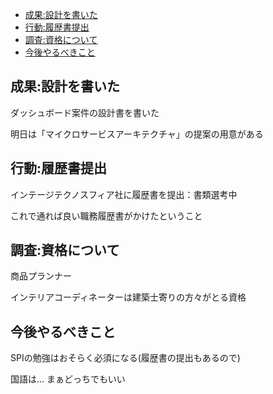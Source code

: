 

- [成果:設計を書いた](#成果設計を書いた)
- [行動:履歴書提出](#行動履歴書提出)
- [調査:資格について](#調査資格について)
- [今後やるべきこと](#今後やるべきこと)

## 成果:設計を書いた

ダッシュボード案件の設計書を書いた

明日は「マイクロサービスアーキテクチャ」の提案の用意がある


## 行動:履歴書提出

インテージテクノスフィア社に履歴書を提出：書類選考中

これで通れば良い職務履歴書がかけたということ


## 調査:資格について

商品プランナー

インテリアコーディネーターは建築士寄りの方々がとる資格


## 今後やるべきこと

SPIの勉強はおそらく必須になる(履歴書の提出もあるので)

国語は... まぁどっちでもいい









